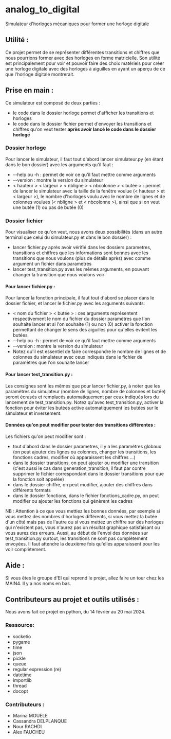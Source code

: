 # analog_to_digital
Simulateur d'horloges mécaniques pour former une horloge digitale

## Utilité :

Ce projet permet de se représenter différentes transitions et chiffres que nous pourrions former avec des horloges en forme matricielle. Son utilité est principalement pour voir et pouvoir faire des choix matériels pour créer une horloge digitale avec des horloges à aiguilles en ayant un aperçu de ce que l'horloge digitale montrerait.

## Prise en main :

Ce simulateur est composé de deux parties :
<ul>
<li>le code dans le dossier horloge permet d'afficher les transitions et horloges</li>
<li>le code dans le dossier fichier permet d'envoyer les transitions et chiffres qu'on veut tester <b>après avoir lancé le code dans le dossier horloge</b></li>
</ul>

### Dossier horloge

Pour lancer le simulateur, il faut tout d'abord lancer simulateur.py (en étant dans le bon dossier) avec les arguments qu'il faut :
<ul>
<li>--help ou -h : permet de voir ce qu'il faut mettre comme arguments</li>
<li>--version : montre la version du simulateur</li>
<li>< hauteur > < largeur > < nbligne > < nbcolonne > < butée > : permet de lancer le simulateur avec la taille de la fenêtre voulue (< hauteur > et < largeur >), le nombre d'horloges voulu avec le nombre de lignes et de colonnes voulues (< nbligne > et < nbcolonne >), ainsi que si on veut une butée (1) ou pas de butée (0)</li>
</ul>

### Dossier fichier

Pour visualiser ce qu'on veut, nous avons deux possibilités (dans un autre terminal que celui du simulateur.py et dans le bon dossier) :
<ul>
  <li>lancer fichier.py après avoir vérifié dans les dossiers parametres, transitions et chiffres que les informations sont bonnes avec les transitions que nous voulons (plus de détails après) avec comme argument un fichier dans parametres</li>
  <li>lancer test_transition.py aves les mêmes arguments, en pouvant changer la transition que nous voulons voir</li>
</ul>

#### Pour lancer fichier.py :

Pour lancer la fonction principale, il faut tout d'abord se placer dans le dossier fichier, et lancer le fichier.py avec les arguments suivants:
<ul>
<li> < nom du fichier >  < butée > : ces arguments représentent respectivement le nom du fichier du dossier paramètres que l'on souhaite lancer et si l'on souhaite (1) ou non (0) activer la fonction permettant de changer le sens des aiguilles pour qu'elles évitent les butées</li>
<li>--help ou -h : permet de voir ce qu'il faut mettre comme arguments</li>
<li>--version : montre la version du simulateur</li>
<li>Notez qu'il est essentiel de faire correspondre le nombre de lignes et de colonnes du simulateur avec ceux indiqués dans le fichier de paramètres que l'on souhaite lancer</li>
</ul>

#### Pour lancer test_transition.py :

Les consignes sont les mêmes que pour lancer fichier.py, à noter que les paramètres du simulateur (nombre de lignes, nombre de colonnes et butée) seront écrasés et remplacés automatiquement par ceux indiqués lors du lancement de test_transition.py.
Notez qu'avec test_transition.py, activer la fonction pour éviter les butées active automatiquement les butées sur le simulateur et inversement.

#### Données qu'on peut modifier pour tester des transitions différentes :

Les fichiers qu'on peut modifier sont :
<ul>
  <li>tout d'abord dans le dossier parametres, il y a les paramètres globaux (on peut ajouter des lignes ou colonnes, changer les transitions, les fonctions cadres, modifier où apparaissent les chiffres ...)</li>
  <li>dans le dossier transitions, on peut ajouter ou modifier une transition (c'est aussi le cas dans generation_transition, il faut par contre supprimer le fichier correspondant dans le dossier transitions pour que la fonction soit appelée)</li>
  <li>dans le dossier chiffre, on peut modifier, ajouter des chiffres dans différents formats</li>
  <li>dans le dossier fonctions, dans le fichier fonctions_cadre.py, on peut modifier ou ajouter les fonctions qui génèrent les cadres</li>
</ul>
NB : Attention à ce que vous mettiez les bonnes données, par exemple si vous mettez des nombres d'horloges différents, si vous mettez la butée d'un côté mais pas de l'autre ou si vous mettez un chiffre sur des horloges qui n'existent pas, vous n'aurez pas un résultat graphique satisfaisant ou vous aurez des erreurs. Aussi, au début de l'envoi des données sur test_transition.py surtout, les transitions ne sont pas complètement envoyées. Il faut attendre la deuxième fois qu'elles apparaissent pour les voir complètement.

## Aide :

Si vous êtes le groupe d'EI qui reprend le projet, allez faire un tour chez les MAIN4. Il y a nos noms en bas.  

## Contributeurs au projet et outils utilisés :
Nous avons fait ce projet en python, du 14 février au 20 mai 2024.

### Ressource:
<ul>
  <li>socketio</li>
  <li>pygame</li>
  <li>time</li>
  <li>json</li>
  <li>pickle</li>
  <li>queue</li>
  <li>regular expression (re)</li>
  <li>datetime</li>
  <li>importlib</li>
  <li>thread</li>
  <li>docopt</li>
</ul>

### Contributeurs :
<ul>
<li>Marina MOUELE</li>
<li>Cassandra DELPLANQUE</li>
<li>Nour RACHDI</li>
<li>Alex FAUCHEU</li>
</ul>
